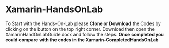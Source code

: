 # Xamarin-HandsOnLab

To Start with the Hands-On-Lab please <b>Clone or Download</b> the Codes by clicking on the button on the top right corner.
Download then open the XamarinHandOnLabGuide.docx and follow the steps. 
<b>Once completed you could compare with the codes in the Xamarin-CompletedHandsOnLab</b>
